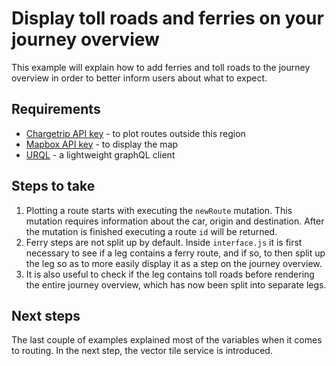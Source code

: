 # Display toll roads and ferries on your journey overview

This example will explain how to add ferries and toll roads to the journey overview in order to better inform users about what to expect.

## Requirements

- [Chargetrip API key](https://account.chargetrip.com) - to plot routes outside this region
- [Mapbox API key](https://www.mapbox.com) - to display the map
- [URQL](https://formidable.com/open-source/urql/) - a lightweight graphQL client

## Steps to take

1. Plotting a route starts with executing the `newRoute` mutation. This mutation requires information about the car, origin and destination. After the mutation is finished executing a route `id` will be returned.
2. Ferry steps are not split up by default. Inside `interface.js` it is first necessary to see if a leg contains a ferry route, and if so, to then split up the leg so as to more easily display it as a step on the journey overview.
3. It is also useful to check if the leg contains toll roads before rendering the entire journey overview, which has now been split into separate legs.

## Next steps

The last couple of examples explained most of the variables when it comes to routing. In the next step, the vector tile service is introduced.
